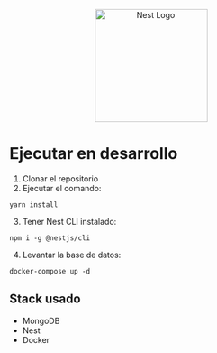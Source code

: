 <p align="center">
  <a href="http://nestjs.com/" target="blank"><img src="https://nestjs.com/img/logo-small.svg" width="200" alt="Nest Logo" /></a>
</p>

# Ejecutar en desarrollo

1. Clonar el repositorio
2. Ejecutar el comando:
```
yarn install
```
3. Tener Nest CLI instalado:
```
npm i -g @nestjs/cli
```
4. Levantar la base de datos:
```
docker-compose up -d
```

## Stack usado
* MongoDB
* Nest
* Docker